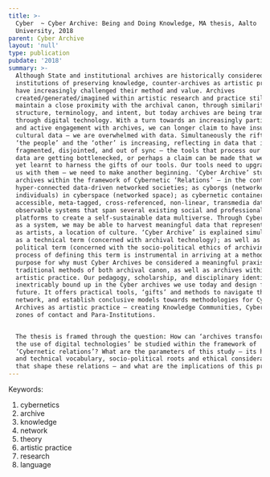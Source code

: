 ```yaml
---
title: >-
  Cyber  ~ Cyber Archive: Being and Doing Knowledge, MA thesis, Aalto
  University, 2018
parent: Cyber Archive
layout: 'null'
type: publication
pubdate: '2018'
summary: >-
  Although State and institutional archives are historically considered
  institutions of preserving knowledge, counter-archives as artistic practice
  have increasingly challenged their method and value. Archives
  created/generated/imagined within artistic research and practice still
  maintain a close proximity with the archival canon, through similarities in
  structure, terminology, and intent, but today archives are being transformed
  through digital technology. With a turn towards an increasingly participative
  and active engagement with archives, we can longer claim to have insufficient
  cultural data – we are overwhelmed with data. Simultaneously the rift between
  ‘the people’ and the ‘other’ is increasing, reflecting in data that is
  fragmented, disjointed, and out of sync – the tools that process our cultural
  data are getting bottlenecked, or perhaps a claim can be made that we have not
  yet learnt to harness the gifts of our tools. Our tools need to upgrade, and
  us with them – we need to make another beginning. ‘Cyber Archive’ studies
  archives within the framework of Cybernetic ‘Relations’ – in the context of
  hyper-connected data-driven networked societies; as cyborgs (networked
  individuals) in cyberspace (networked space); as cybernetic containers of
  accessible, meta-tagged, cross-referenced, non-linear, transmedia data – as
  observable systems that span several existing social and professional
  platforms to create a self-sustainable data multiverse. Through Cyber Archive
  as a system, we may be able to harvest meaningful data that represents to us
  as artists, a location of culture. ‘Cyber Archive’ is explained simultaneously
  as a technical term (concerned with archival technology); as well as a
  political term (concerned with the socio-political ethics of archiving). The
  process of defining this term is instrumental in arriving at a method and
  purpose for why must Cyber Archives be considered a meaningful praxis, beyond
  traditional methods of both archival canon, as well as archives within
  artistic practice. Our pedagogy, scholarship, and disciplinary identity are
  inextricably bound up in the Cyber archives we use today and design for the
  future. It offers practical tools, ‘gifts’ and methods to navigate this
  network, and establish conclusive models towards methodologies for Cyber
  Archives as artistic practice – creating Knowledge Communities, Cyber public
  zones of contact and Para-Institutions. 


  The thesis is framed through the question: How can ‘archives transformed by
  the use of digital technologies’ be studied within the framework of
  ‘Cybernetic relations’? What are the parameters of this study – its historic
  and technical vocabulary, socio-political roots and ethical considerations
  that shape these relations – and what are the implications of this practice?
---
```

Keywords: 	

1. cybernetics
2. archive
3. knowledge
4. network
5. theory
6. artistic practice
7. research
8. language

